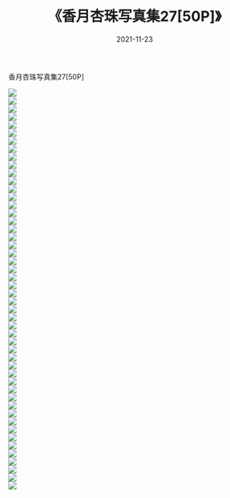 ﻿---
layout: post
title:  《香月杏珠写真集27[50P]》
date:   2021-11-23
img: http://pic.660000.xyz/1:/性感/2021/香月杏珠写真集27[50P]/000.jpg
categories: [美女, 清纯, 唯美]
---

香月杏珠写真集27[50P]

  ![](http://pic.660000.xyz/1:/性感/2021/香月杏珠写真集27[50P]/001.jpg) <br> ![](http://pic.660000.xyz/1:/性感/2021/香月杏珠写真集27[50P]/002.jpg) <br> ![](http://pic.660000.xyz/1:/性感/2021/香月杏珠写真集27[50P]/003.jpg) <br> ![](http://pic.660000.xyz/1:/性感/2021/香月杏珠写真集27[50P]/004.jpg) <br> ![](http://pic.660000.xyz/1:/性感/2021/香月杏珠写真集27[50P]/005.jpg) <br> ![](http://pic.660000.xyz/1:/性感/2021/香月杏珠写真集27[50P]/006.jpg) <br> ![](http://pic.660000.xyz/1:/性感/2021/香月杏珠写真集27[50P]/007.jpg) <br> ![](http://pic.660000.xyz/1:/性感/2021/香月杏珠写真集27[50P]/008.jpg) <br> ![](http://pic.660000.xyz/1:/性感/2021/香月杏珠写真集27[50P]/009.jpg) <br> ![](http://pic.660000.xyz/1:/性感/2021/香月杏珠写真集27[50P]/010.jpg) <br> ![](http://pic.660000.xyz/1:/性感/2021/香月杏珠写真集27[50P]/011.jpg) <br> ![](http://pic.660000.xyz/1:/性感/2021/香月杏珠写真集27[50P]/012.jpg) <br> ![](http://pic.660000.xyz/1:/性感/2021/香月杏珠写真集27[50P]/013.jpg) <br> ![](http://pic.660000.xyz/1:/性感/2021/香月杏珠写真集27[50P]/014.jpg) <br> ![](http://pic.660000.xyz/1:/性感/2021/香月杏珠写真集27[50P]/015.jpg) <br> ![](http://pic.660000.xyz/1:/性感/2021/香月杏珠写真集27[50P]/016.jpg) <br> ![](http://pic.660000.xyz/1:/性感/2021/香月杏珠写真集27[50P]/017.jpg) <br> ![](http://pic.660000.xyz/1:/性感/2021/香月杏珠写真集27[50P]/018.jpg) <br> ![](http://pic.660000.xyz/1:/性感/2021/香月杏珠写真集27[50P]/019.jpg) <br> ![](http://pic.660000.xyz/1:/性感/2021/香月杏珠写真集27[50P]/020.jpg) <br> ![](http://pic.660000.xyz/1:/性感/2021/香月杏珠写真集27[50P]/021.jpg) <br> ![](http://pic.660000.xyz/1:/性感/2021/香月杏珠写真集27[50P]/022.jpg) <br> ![](http://pic.660000.xyz/1:/性感/2021/香月杏珠写真集27[50P]/023.jpg) <br> ![](http://pic.660000.xyz/1:/性感/2021/香月杏珠写真集27[50P]/024.jpg) <br> ![](http://pic.660000.xyz/1:/性感/2021/香月杏珠写真集27[50P]/025.jpg) <br> ![](http://pic.660000.xyz/1:/性感/2021/香月杏珠写真集27[50P]/026.jpg) <br> ![](http://pic.660000.xyz/1:/性感/2021/香月杏珠写真集27[50P]/027.jpg) <br> ![](http://pic.660000.xyz/1:/性感/2021/香月杏珠写真集27[50P]/028.jpg) <br> ![](http://pic.660000.xyz/1:/性感/2021/香月杏珠写真集27[50P]/029.jpg) <br> ![](http://pic.660000.xyz/1:/性感/2021/香月杏珠写真集27[50P]/030.jpg) <br> ![](http://pic.660000.xyz/1:/性感/2021/香月杏珠写真集27[50P]/031.jpg) <br> ![](http://pic.660000.xyz/1:/性感/2021/香月杏珠写真集27[50P]/032.jpg) <br> ![](http://pic.660000.xyz/1:/性感/2021/香月杏珠写真集27[50P]/033.jpg) <br> ![](http://pic.660000.xyz/1:/性感/2021/香月杏珠写真集27[50P]/034.jpg) <br> ![](http://pic.660000.xyz/1:/性感/2021/香月杏珠写真集27[50P]/035.jpg) <br> ![](http://pic.660000.xyz/1:/性感/2021/香月杏珠写真集27[50P]/036.jpg) <br> ![](http://pic.660000.xyz/1:/性感/2021/香月杏珠写真集27[50P]/037.jpg) <br> ![](http://pic.660000.xyz/1:/性感/2021/香月杏珠写真集27[50P]/038.jpg) <br> ![](http://pic.660000.xyz/1:/性感/2021/香月杏珠写真集27[50P]/039.jpg) <br> ![](http://pic.660000.xyz/1:/性感/2021/香月杏珠写真集27[50P]/040.jpg) <br> ![](http://pic.660000.xyz/1:/性感/2021/香月杏珠写真集27[50P]/041.jpg) <br> ![](http://pic.660000.xyz/1:/性感/2021/香月杏珠写真集27[50P]/042.jpg) <br> ![](http://pic.660000.xyz/1:/性感/2021/香月杏珠写真集27[50P]/043.jpg) <br> ![](http://pic.660000.xyz/1:/性感/2021/香月杏珠写真集27[50P]/044.jpg) <br> ![](http://pic.660000.xyz/1:/性感/2021/香月杏珠写真集27[50P]/045.jpg) <br> ![](http://pic.660000.xyz/1:/性感/2021/香月杏珠写真集27[50P]/046.jpg) <br> ![](http://pic.660000.xyz/1:/性感/2021/香月杏珠写真集27[50P]/047.jpg) <br> ![](http://pic.660000.xyz/1:/性感/2021/香月杏珠写真集27[50P]/048.jpg) <br> ![](http://pic.660000.xyz/1:/性感/2021/香月杏珠写真集27[50P]/049.jpg) <br> ![](http://pic.660000.xyz/1:/性感/2021/香月杏珠写真集27[50P]/050.jpg) <br>